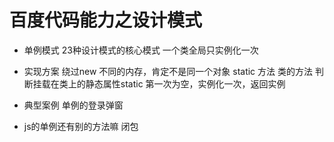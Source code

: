 # 百度代码能力之设计模式

-  单例模式
    23种设计模式的核心模式
    一个类全局只实例化一次
- 实现方案
    绕过new   不同的内存，肯定不是同一个对象
    static  方法 类的方法
    判断挂载在类上的静态属性static
    第一次为空，实例化一次，返回实例
- 典型案例
    单例的登录弹窗

- js的单例还有别的方法嘛
    闭包
